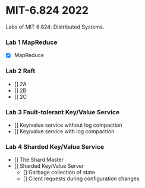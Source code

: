 # MIT-6.824 2022

Labs of MIT 6.824: Distributed Systems.

### Lab 1 MapReduce
- [X] MapReduce 


### Lab 2 Raft
- [] 2A
- [] 2B
- [] 2C

### Lab 3 Fault-tolerant Key/Value Service
- [] Key/value service without log compaction
- [] Key/value service with log compaction

### Lab 4 Sharded Key/Value Service
- [] The Shard Master
- [] Sharded Key/Value Server
  - [] Garbage collection of state
  - [] Client requests during configuration changes
